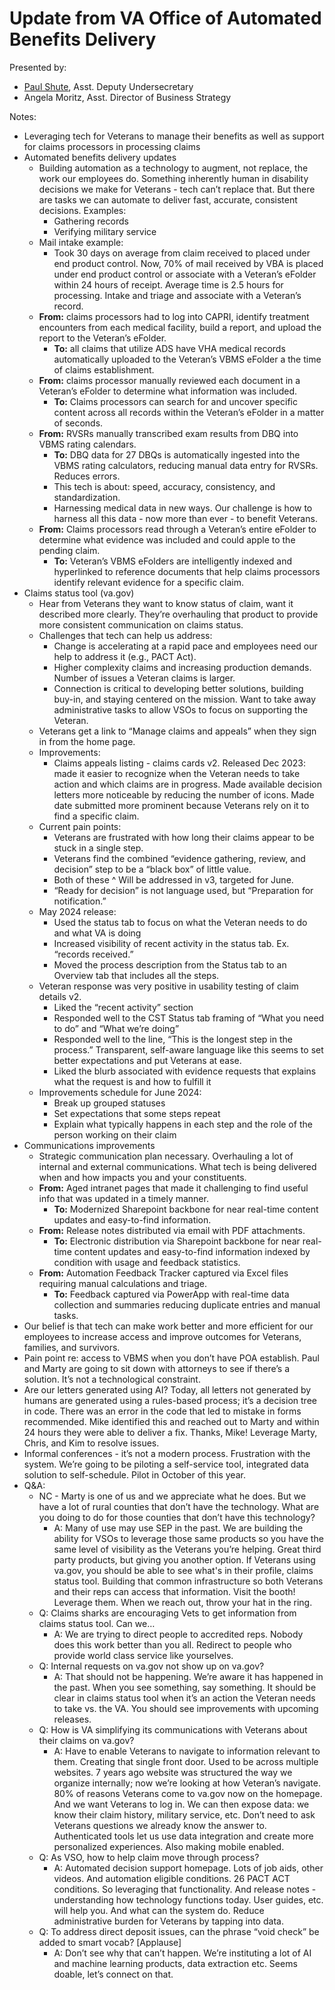 
# Update from VA Office of Automated Benefits Delivery   

Presented by:
* [Paul Shute](https://department.va.gov/staff-biographies/paul-shute/), Asst. Deputy Undersecretary   
* Angela Moritz, Asst. Director of Business Strategy 

Notes: 
* Leveraging tech for Veterans to manage their benefits as well as support for claims processors in processing claims
* Automated benefits delivery updates
    * Building automation as a technology to augment, not replace, the work our employees do. Something inherently human in disability decisions we make for Veterans - tech can’t replace that. But there are tasks we can automate to deliver fast, accurate, consistent decisions. Examples: 
        * Gathering records
        * Verifying military service
    * Mail intake example:
        * Took 30 days on average from claim received to placed under end product control. Now, 70% of mail received by VBA is placed under end product control or associate with a Veteran’s eFolder within 24 hours of receipt. Average time is 2.5 hours for processing. Intake and triage and associate with a Veteran’s record.
    * **From:** claims processors had to log into CAPRI, identify treatment encounters from each medical facility, build a report, and upload the report to the Veteran’s eFolder. 
        * **To:** all claims that utilize ADS have VHA medical records automatically uploaded to the Veteran’s VBMS eFolder a the time of claims establishment. 
    * **From:** claims processor manually reviewed each document in a Veteran’s eFolder to determine what information was included. 
        * **To:** Claims processors can search for and uncover specific content across all records within the Veteran’s eFolder in a matter of seconds. 
    * **From:** RVSRs manually transcribed exam results from DBQ into VBMS rating calendars. 
        * **To:** DBQ data for 27 DBQs is automatically ingested into the VBMS rating calculators, reducing manual data entry for RVSRs. Reduces errors.
        * This tech is about: speed, accuracy, consistency, and standardization. 
        * Harnessing medical data in new ways. Our challenge is how to harness all this data - now more than ever - to benefit Veterans.
    * **From:** Claims processors read through a Veteran’s entire eFolder to determine what evidence was included and could apple to the pending claim. 
        * **To:** Veteran’s VBMS eFolders are intelligently indexed and hyperlinked to reference documents that help claims processors identify relevant evidence for a specific claim. 
* Claims status tool (va.gov)
    * Hear from Veterans they want to know status of claim, want it described more clearly. They’re overhauling that product to provide more consistent communication on claims status.
    * Challenges that tech can help us address:
        * Change is accelerating at a rapid pace and employees need our help to address it (e.g., PACT Act). 
        * Higher complexity claims and increasing production demands. Number of issues a Veteran claims is larger. 
        * Connection is critical to developing better solutions, building buy-in, and staying centered on the mission. Want to take away administrative tasks to allow VSOs to focus on supporting the Veteran. 
    * Veterans get a link to “Manage claims and appeals” when they sign in from the home page.
    * Improvements:
        * Claims appeals listing - claims cards v2. Released Dec 2023: made it easier to recognize when the Veteran needs to take action and which claims are in progress. Made available decision letters more noticeable by reducing the number of icons. Made date submitted more prominent because Veterans rely on it to find a specific claim. 
    * Current pain points:
        * Veterans are frustrated with how long their claims appear to be stuck in a single step.
        * Veterans find the combined “evidence gathering, review, and decision” step to be a “black box” of little value. 
        * Both of these ^ Will be addressed in v3, targeted for June.
        * “Ready for decision” is not language used, but “Preparation for notification.”
    * May 2024 release:
        * Used the status tab to focus on what the Veteran needs to do and what VA is doing
        * Increased visibility of recent activity in the status tab. Ex. “records received.” 
        * Moved the process description from the Status tab to an Overview tab that includes all the steps. 
    * Veteran response was very positive in usability testing of claim details v2.
        * Liked the “recent activity” section
        * Responded well to the CST Status tab framing of “What you need to do” and “What we’re doing”
        * Responded well to the line, “This is the longest step in the process.” Transparent, self-aware language like this seems to set better expectations and put Veterans at ease.
        * Liked the blurb associated with evidence requests that explains what the request is and how to fulfill it
    * Improvements schedule for June 2024:
        * Break up grouped statuses
        * Set expectations that some steps repeat
        * Explain what typically happens in each step and the role of the person working on their claim
* Communications improvements
    * Strategic communication plan necessary. Overhauling a lot of internal and external communications. What tech is being delivered when and how impacts you and your constituents. 
    * **From:** Aged intranet pages that made it challenging to find useful info that was updated in a timely manner. 
        * **To:** Modernized Sharepoint backbone for near real-time content updates and easy-to-find information. 
    * **From:** Release notes distributed via email with PDF attachments. 
        * **To:** Electronic distribution via Sharepoint backbone for near real-time content updates and easy-to-find information indexed by condition with usage and feedback statistics. 
    * **From:** Automation Feedback Tracker captured via Excel files requiring manual calculations and triage. 
        * **To:** Feedback captured via PowerApp with real-time data collection and summaries reducing duplicate entries and manual tasks. 
* Our belief is that tech can make work better and more efficient for our employees to increase access and improve outcomes for Veterans, families, and survivors. 
* Pain point re: access to VBMS when you don’t have POA establish. Paul and Marty are going to sit down with attorneys to see if there’s a solution. It’s not a technological constraint. 
* Are our letters generated using AI? Today, all letters not generated by humans are generated using a rules-based process; it’s a decision tree in code. There was an error in the code that led to mistake in forms recommended. Mike identified this and reached out to Marty and within 24 hours they were able to deliver a fix. Thanks, Mike! Leverage Marty, Chris, and Kim to resolve issues. 
* Informal conferences - it’s not a modern process. Frustration with the system. We’re going to be piloting a self-service tool, integrated data solution to self-schedule. Pilot in October of this year. 
* Q&A:
    * NC - Marty is one of us and we appreciate what he does. But we have a lot of rural counties that don’t have the technology. What are you doing to do for those counties that don’t have this technology? 
        * A: Many of use may use SEP in the past. We are building the ability for VSOs to leverage those same products so you have the same level of visibility as the Veterans you’re helping. Great third party products, but giving you another option. If Veterans using va.gov, you should be able to see what's in their profile, claims status tool. Building that common infrastructure so both Veterans and their reps can access that information. Visit the booth! Leverage them. When we reach out, throw your hat in the ring. 
    * Q: Claims sharks are encouraging Vets to get information from claims status tool. Can we…
        * A: We are trying to direct people to accredited reps. Nobody does this work better than you all. Redirect to people who provide world class service like yourselves.
    * Q: Internal requests on va.gov not show up on va.gov? 
        * A: That should not be happening. We’re aware it has happened in the past. When you see something, say something. It should be clear in claims status tool when it’s an action the Veteran needs to take vs. the VA. You should see improvements with upcoming releases.
    * Q: How is VA simplifying its communications with Veterans about their claims on va.gov?
        * A: Have to enable Veterans to navigate to information relevant to them. Creating that single front door. Used to be across multiple websites. 7 years ago website was structured the way we organize internally; now we’re looking at how Veteran’s navigate. 80% of reasons Veterans come to va.gov now on the homepage. And we want Veterans to log in. We can then expose data: we know their claim history, military service, etc. Don’t need to ask Veterans questions we already know the answer to. Authenticated tools let us use data integration and create more personalized experiences. Also making mobile enabled. 
    * Q: As VSO, how to help claim move through process?
        * A: Automated decision support homepage. Lots of job aids, other videos. And automation eligible conditions. 26 PACT ACT conditions. So leveraging that functionality. And release notes - understanding how technology functions today. User guides, etc. will help you. And what can the system do. Reduce administrative burden for Veterans by tapping into data. 
    * Q: To address direct deposit issues, can the phrase “void check” be added to smart vocab? [Applause]
        * A: Don’t see why that can’t happen. We’re instituting a lot of AI and machine learning products, data extraction etc. Seems doable, let’s connect on that. 
